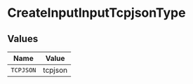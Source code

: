 # CreateInputInputTcpjsonType


## Values

| Name      | Value     |
| --------- | --------- |
| `TCPJSON` | tcpjson   |